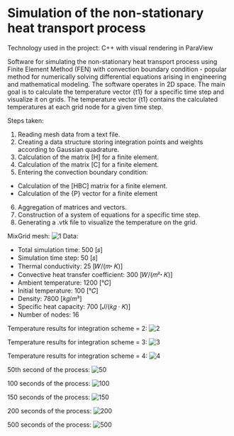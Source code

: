 # Simulation of the non-stationary heat transport process

Technology used in the project: C++ with visual rendering in ParaView

Software for simulating the non-stationary heat transport process using Finite Element Method (FEN) with convection boundary condition - popular method for numerically solving differential equations arising in engineering and mathematical modeling. The software operates in 2D space. The main goal is to calculate the temperature vector {t1} for a specific time step and visualize it on grids. The temperature vector {t1} contains the calculated temperatures at each grid node for a given time step.

Steps taken:
1. Reading mesh data from a text file.
2. Creating a data structure storing integration points and weights according to Gaussian quadrature.
3. Calculation of the matrix [H] for a finite element.
4. Calculation of the matrix [C] for a finite element.
5. Entering the convection boundary condition:
- Calculation of the [HBC] matrix for a finite element.
- Calculation of the {P} vector for a finite element
6. Aggregation of matrices and vectors.
7. Construction of a system of equations for a specific time step.
8. Generating a .vtk file to visualize the temperature on the grid.

MixGrid mesh:
![1](https://github.com/karoldziadkowiec/non-stationary-heat-transport-FEN/blob/master/photos/1.png)
Data:
- Total simulation time: 500 [𝑠]
- Simulation time step: 50 [𝑠]
- Thermal conductivity: 25 [𝑊/(𝑚ꞏ 𝐾)]
- Convective heat transfer coefficient: 300 [𝑊/(𝑚²ꞏ 𝐾)]
- Ambient temperature: 1200 [°𝐶]
- Initial temperature: 100 [°𝐶]
- Density: 7800 [𝑘𝑔/𝑚³]
- Specific heat capacity: 700 [𝐽/(𝑘𝑔 · 𝐾)]
- Number of nodes: 16

Temperature results for integration scheme = 2:
![2](https://github.com/karoldziadkowiec/non-stationary-heat-transport-FEN/blob/master/photos/2.png)

Temperature results for integration scheme = 3:
![3](https://github.com/karoldziadkowiec/non-stationary-heat-transport-FEN/blob/master/photos/3.png)

Temperature results for integration scheme = 4:
![4](https://github.com/karoldziadkowiec/non-stationary-heat-transport-FEN/blob/master/photos/4.png)


50th second of the process:
![50](https://github.com/karoldziadkowiec/non-stationary-heat-transport-FEN/blob/master/photos/50.png)

100 seconds of the process:
![100](https://github.com/karoldziadkowiec/non-stationary-heat-transport-FEN/blob/master/photos/100.png)

150 seconds of the process:
![150](https://github.com/karoldziadkowiec/non-stationary-heat-transport-FEN/blob/master/photos/150.png)

200 seconds of the process:
![200](https://github.com/karoldziadkowiec/non-stationary-heat-transport-FEN/blob/master/photos/200.png)

500 seconds of the process:
![500](https://github.com/karoldziadkowiec/non-stationary-heat-transport-FEN/blob/master/photos/500.png)

